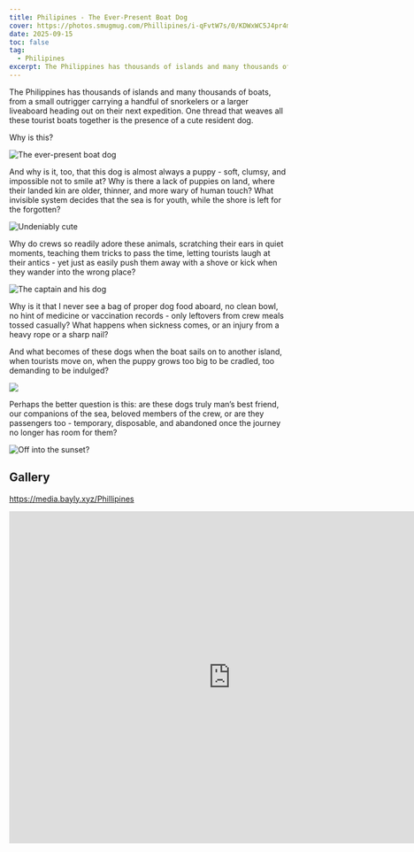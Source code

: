 ```yaml
---
title: Philipines - The Ever-Present Boat Dog
cover: https://photos.smugmug.com/Phillipines/i-qFvtW7s/0/KDWxWC5J4pr4mtKR35Dq2jXdqv7DvCVXNtjMBmM8V/X3/DJI_0435-X3.jpg
date: 2025-09-15
toc: false
tag:
  - Philipines
excerpt: The Philippines has thousands of islands and many thousands of boats, from a small outrigger carrying a handful of snorkelers or a larger liveaboard heading out on their next expedition. One thread that weaves all these tourist boats together is the presence of a cute resident dog. And why is it that this dog is almost always a puppy - soft, clumsy, and impossible not to smile at?
---
```


The Philippines has thousands of islands and many thousands of boats, from a small outrigger carrying a handful of snorkelers or a larger liveaboard heading out on their next expedition. One thread that weaves all these tourist boats together is the presence of a cute resident dog.

Why is this?

![The ever-present boat dog](https://photos.smugmug.com/Phillipines/i-dhxjwQp/0/MnWbHrHf8z39Tpjw4X5764b3SMGKjTSr945JCptcx/X4/DSC06927-X4.jpg)

And why is it, too, that this dog is almost always a puppy - soft, clumsy, and impossible not to smile at? Why is there a lack of puppies on land, where their landed kin are older, thinner, and more wary of human touch? What invisible system decides that the sea is for youth, while the shore is left for the forgotten?

![Undeniably cute](https://photos.smugmug.com/Phillipines/i-jV2gQNL/0/LK4wFcZmN9Zcs43c7D2253kW9sGPw94Fb7knqMvx9/X4/DSC07053-X4.jpg)

Why do crews so readily adore these animals, scratching their ears in quiet moments, teaching them tricks to pass the time, letting tourists laugh at their antics - yet just as easily push them away with a shove or kick when they wander into the wrong place?

![The captain and his dog](https://photos.smugmug.com/Phillipines/i-zPWLcg5/0/MGkJ9V5JjLQQF9r8bVCM45dSkRWr85pCHzQbL6JLJ/X3/DSC06924-X3.jpg)

Why is it that I never see a bag of proper dog food aboard, no clean bowl, no hint of medicine or vaccination records - only leftovers from crew meals tossed casually? What happens when sickness comes, or an injury from a heavy rope or a sharp nail?

And what becomes of these dogs when the boat sails on to another island, when tourists move on, when the puppy grows too big to be cradled, too demanding to be indulged?

![](https://photos.smugmug.com/Phillipines/i-km7f7zF/0/KLJ7Gd73dKNNrkvGWRVBDBmGTdKZSNbw722fXBsNL/X4/DSC07032-X4.jpg)

Perhaps the better question is this: are these dogs truly man’s best friend, our companions of the sea, beloved members of the crew, or are they passengers too - temporary, disposable, and abandoned once the journey no longer has room for them?

![Off into the sunset?](https://photos.smugmug.com/Phillipines/i-mwp2KLW/0/Md3GtkGtL3bRTmVT3nv2RhK6cDRqjjGLvHRWrGnSv/X4/DJI_0531-X4.jpg)

## Gallery

https://media.bayly.xyz/Phillipines

<iframe src="https://media.bayly.xyz/frame/slideshow?key=cLm7Hp&speed=3&transition=fade&autoStart=1&captions=0&navigation=0&playButton=0&randomize=0&transitionSpeed=2" width="800" height="600" frameborder="no" scrolling="no"></iframe>
